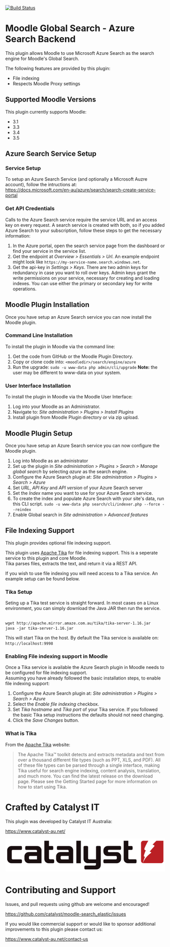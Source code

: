 [![Build Status](https://travis-ci.org/catalyst/moodle-search_azure.svg?branch=master)](https://travis-ci.org/catalyst/moodle-search_azure)

# Moodle Global Search - Azure Search Backend

This plugin allows Moodle to use Microsoft Azure Search as the search engine for Moodle's Global Search.

The following features are provided by this plugin:

* File indexing
* Respects Moodle Proxy settings

## Supported Moodle Versions
This plugin currently supports Moodle:

* 3.1
* 3.3
* 3.4
* 3.5

## Azure Search Service Setup

### Service Setup
To setup an Azure Search Service (and optionally a Microsoft Auzre account), follow the intructions at:<br/>
https://docs.microsoft.com/en-au/azure/search/search-create-service-portal

### Get API Credentials
Calls to the Azure Search service require the service URL and an access key on every request. A search service is created with both, so if you added Azure Search to your subscription, follow these steps to get the necessary information:

1. In the Azure portal, open the search service page from the dashboard or find your service in the service list.
2. Get the endpoint at *Overview > Essentials > Url*. An example endpoint might look like `https://my-service-name.search.windows.net`.
3. Get the api-key in *Settings > Keys*. There are two admin keys for redundancy in case you want to roll over keys. Admin keys grant the write permissions on your service, necessary for creating and loading indexes. You can use either the primary or secondary key for write operations.

## Moodle Plugin Installation
Once you have setup an Azure Search service you can now install the Moodle plugin.

### Command Line Installation
To install the plugin in Moodle via the command line:

1. Get the code from GitHub or the Moodle Plugin Directory.
2. Copy or clone code into: `<moodledir>/search/engine/azure`
3. Run the upgrade: `sudo -u www-data php admin/cli/upgrade` **Note:** the user may be different to www-data on your system.

### User Interface Installation
To install the plugin in Moodle via the Moodle User Interface:

1. Log into your Moodle as an Administrator.
2. Navigate to: *Site administration > Plugins > Install Plugins*
3. Install plugin from Moodle Plugin directory or via zip upload.

## Moodle Plugin Setup
Once you have setup an Azure Search service you can now configure the Moodle plugin.

1. Log into Moodle as an administrator
2. Set up the plugin in *Site administration > Plugins > Search > Manage global search* by selecting *azure* as the search engine.
3. Configure the Azure Search plugin at: *Site administration > Plugins > Search > Azure*
4. Set *URL*, *API Key* and *API version* of your Azure Search server
5. Set the *Index* name you want to use for your Azure Search service.
6. To create the index and populate Azure Search with your site's data, run this CLI script. `sudo -u www-data php search/cli/indexer.php --force --reindex`
7. Enable Global search in *Site administration > Advanced features*

## File Indexing Support
This plugin provides optional file indexing support.

This plugin uses [Apache Tika](https://tika.apache.org/) for file indexing support. This is a seperate service to this plugin and core Moodle.<br/>
Tika parses files, extracts the text, and return it via a REST API.

If you wish to use file indexing you will need access to a Tika service. An example setup can be found below.

### Tika Setup
Seting up a Tika test service is straight forward. In most cases on a Linux environment, you can simply download the Java JAR then run the service.
<pre><code>
wget http://apache.mirror.amaze.com.au/tika/tika-server-1.16.jar
java -jar tika-server-1.16.jar
</code></pre>

This will start Tika on the host. By default the Tika service is available on: `http://localhost:9998`

### Enabling File indexing support in Moodle
Once a Tika service is available the Azure Search plugin in Moodle needs to be configured for file indexing support.<br/>
Assuming you have already followed the basic installation steps, to enable file indexing support:

1. Configure the Azure Search plugin at: *Site administration > Plugins > Search > Azure*
2. Select the *Enable file indexing* checkbox.
3. Set *Tika hostname* and *Tika port* of your Tika service. If you followed the basic Tika setup instructions the defaults should not need changing.
4. Click the *Save Changes* button.

### What is Tika
From the [Apache Tika](https://tika.apache.org/) website:
<blockquote>
The Apache Tika™ toolkit detects and extracts metadata and text from over a thousand different file types (such as PPT, XLS, and PDF). All of these file types can be parsed through a single interface, making Tika useful for search engine indexing, content analysis, translation, and much more. You can find the latest release on the download page. Please see the Getting Started page for more information on how to start using Tika.
</blockquote>

# Crafted by Catalyst IT

This plugin was developed by Catalyst IT Australia:

https://www.catalyst-au.net/

![Catalyst IT](/pix/catalyst-logo.png?raw=true)


# Contributing and Support

Issues, and pull requests using github are welcome and encouraged! 

https://github.com/catalyst/moodle-search_elastic/issues

If you would like commercial support or would like to sponsor additional improvements
to this plugin please contact us:

https://www.catalyst-au.net/contact-us